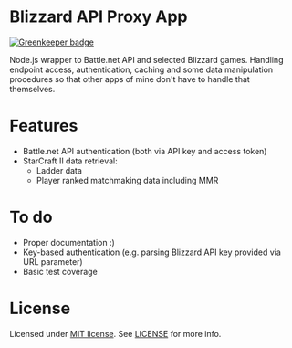 # Blizzard API Proxy App

[![Greenkeeper badge](https://badges.greenkeeper.io/lwojcik/blizzard-api-proxy.svg)](https://greenkeeper.io/)

Node.js wrapper to Battle.net API and selected Blizzard games. Handling endpoint access, authentication, caching and some data manipulation procedures so that other apps of mine don't have to handle that themselves.

# Features

* Battle.net API authentication (both via API key and access token)
* StarCraft II data retrieval:
  * Ladder data
  * Player ranked matchmaking data including MMR

# To do

* Proper documentation :)
* Key-based authentication (e.g. parsing Blizzard API key provided via URL parameter)
* Basic test coverage

# License

Licensed under [MIT license](https://github.com/lwojcik/blizzard-api-proxy/blob/master/LICENSE). See [LICENSE](https://github.com/lwojcik/blizzard-api-proxy/blob/master/LICENSE) for more info.

